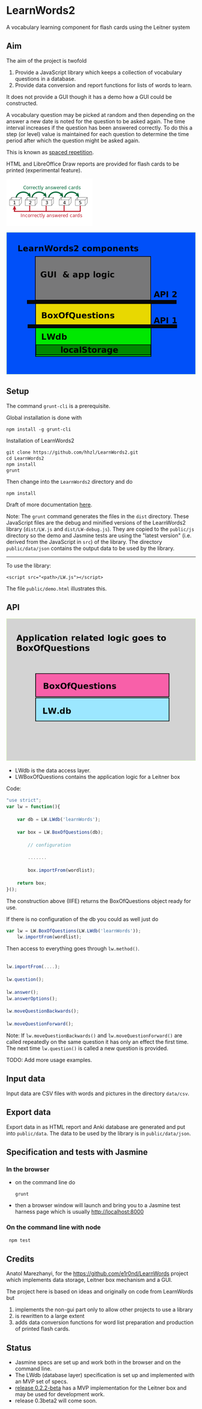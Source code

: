 # LearnWords2
A vocabulary learning component for flash cards using the Leitner system

## Aim

The aim of the project is twofold
1. Provide a JavaScript library which keeps a collection of vocabulary questions in a database. 
2. Provide data conversion and report functions for lists of words to learn.

It does not provide a GUI though it has a demo how a GUI could be constructed. 

A vocabulary question may be picked at random and then depending on the answer a new date is noted for the question to be asked again. The time interval increases if the question has been answered correctly. To do this a step (or level) value is maintained for each question to determine the time period after which the question might be asked again.

This is known as [spaced repetition](https://en.wikipedia.org/wiki/Spaced_repetition).

HTML and LibreOffice Draw reports are provided for flash cards to be printed (experimental feature).

![Leitner system](docs/230px-Leitner_system_alternative.svg.png)


![learnwords2-layers](docs/LW2-context.png)


## Setup 


The command ``grunt-cli`` is a prerequisite.

Global installation is done with

````	
npm install -g grunt-cli
````


Installation of LearnWords2

````	
git clone https://github.com/hhzl/LearnWords2.git
cd LearnWords2
npm install
grunt
````


Then change into the ``LearnWords2`` directory and do

````
npm install
````


Draft of more documentation [here](https://github.com/hhzl/LearnWords2/blob/master/docs/Developer_notes.md#2018-01-30). 


Note: 
The ``grunt`` command generates the files in the ``dist`` directory. These JavaScript files are the debug and minified versions of the LearnWords2 library (``dist/LW.js`` and ``dist/LW-debug.js``). They are copied to the ``public/js`` directory so the demo and Jasmine tests are using the "latest version" (i.e. derived from the JavaScript in ``src``) of the library. The directory `public/data/json` contains the output data to be used by the library.



____
To use the library:

```
<script src="<path>/LW.js"></script>
```
The file ``public/demo.html`` illustrates this.


## API

![learnwords2-layers](docs/learnwords2-layers.png)

- LWdb is the data access layer.
- LWBoxOfQuestions contains the application logic for a Leitner box


Code:

````JavaScript
"use strict";
var lw = function(){

	var db = LW.LWdb('learnWords');

	var box = LW.BoxOfQuestions(db);
         
        // configuration

        .......

        box.importFrom(wordlist);

	return box;
}();

````

The construction above (IIFE) returns the BoxOfQuestions object ready for use.


If there is no configuration of the db you could as well just do


````JavaScript
var lw = LW.BoxOfQuestions(LW.LWdb('learnWords'));
    lw.importFrom(wordlist);

````


Then access to everything goes through  ``lw.method()``.

````JavaScript

lw.importFrom(....);

lw.question();

lw.answer();
lw.answerOptions();

lw.moveQuestionBackwards();

lw.moveQuestionForward();

````

 
Note: If `lw.moveQuestionBackwards()` and `lw.moveQuestionForward()` are called repeatedly on the same question it has only an effect the first time. The next time `lw.question()` is called a new question is provided.

TODO: Add more usage examples.


## Input data

Input data are CSV files with words and pictures in the directory `data/csv`.


## Export data

Export data in as HTML report and Anki database are generated and put into `public/data`.
The data to be used by the library is in `public/data/json`.



## Specification and tests with Jasmine

### In the browser

- on the command line do

     ```
     grunt
     ```

- then a browser window will launch and bring you to a Jasmine test harness page
  which is usually [http://localhost:8000](http://localhost:8000)


### On the command line with node

     npm test


## Credits

Anatol Marezhanyi, for the https://github.com/e1r0nd/LearnWords project
which implements data storage, Leitner box mechanism and a GUI.

The project here is based on ideas and originally on code from LearnWords but
1. implements the non-gui part only to allow other projects to use a library
2. is rewritten to a large extent
3. adds data conversion functions for word list preparation and production of printed flash cards.


## Status

* Jasmine specs are set up and work both in the browser and on the command line.
* The LWdb (database layer) specification is set up and implemented with an MVP set of specs. 
* [release 0.2.2-beta](https://github.com/hhzl/LearnWords2/releases/tag/v0.2.2-beta) has a MVP implementation for the Leitner box and may be used for development work.
* release 0.3beta2 will come soon.




